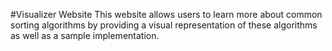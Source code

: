 #Visualizer Website
This website allows users to learn more about common sorting algorithms by providing a visual representation of these algorithms as well as a sample implementation.